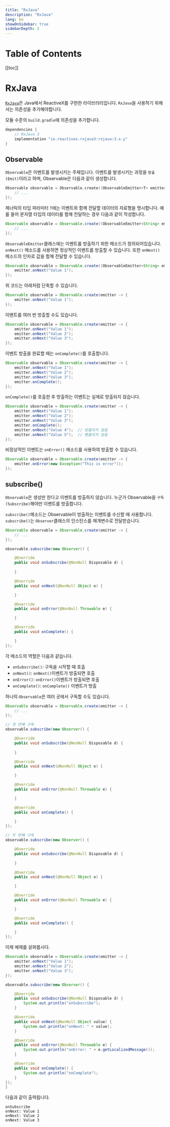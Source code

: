 ```yaml
---
title: "RxJava"
description: "RxJava"
lang: ko
showOnSidebar: true
sidebarDepth: 2
---
```


# Table of Contents
[[toc]]

# RxJava
[`RxJava`](https://github.com/ReactiveX/RxJava)은 Java에서 ReactiveX를 구현한 라이브러리입니다. `RxJava`을 사용하기 위해서는 의존성을 추가해야합니다.

모듈 수준의 `build.gradle`에 의존성을 추가합니다.
``` groovy 모듈 수준의 build.gradle
dependencies {
    // RxJava 3
    implementation "io.reactivex.rxjava3:rxjava:3.x.y"
}
```

## Observable
`Observable`은 이벤트를 발생시키는 주체입니다. 이벤트를 발생시키는 과정을 `방출(Emit)`이라고 하며, Observable은 다음과 같이 생성합니다. 

``` kotlin
Observable observable = Observable.create((ObservableEmitter<T> emitter) -> {
    // ...
});
```

제너릭의 타입 파라미터 `T`에는 이벤트와 함께 전달할 데이터의 자료형을 명시합니다. 예를 들어 문자열 타입의 데이터를 함께 전달하는 경우 다음과 같이 작성합니다.

``` java
Observable observable = Observable.create((ObservableEmitter<String> emitter) -> {
    // ...
});
```

`ObservableEmitter`클래스에는 이벤트를 방출하기 위한 메소드가 정의되어있습니다. `onNext()` 메소드를 사용하면 정상적인 이벤트를 방출할 수 있습니다. 또한 `onNext()` 메소드의 인자로 값을 함께 전달할 수 있습니다.

``` java
Observable observable = Observable.create((ObservableEmitter<String> emitter) -> {
    emitter.onNext("Value 1");
});
```

위 코드는 아래처럼 단축할 수 있습니다.

``` java
Observable observable = Observable.create(emitter -> {
    emitter.onNext("Value 1");
});
```

이벤트를 여러 번 방출할 수도 있습니다.
``` java
Observable observable = Observable.create(emitter -> {
    emitter.onNext("Value 1");
    emitter.onNext("Value 2");
    emitter.onNext("Value 3");
});
```
이벤트 방출을 완료할 때는 `onComplete()`를 호출합니다.

``` java
Observable observable = Observable.create(emitter -> {
    emitter.onNext("Value 1");
    emitter.onNext("Value 2");
    emitter.onNext("Value 3");
    emitter.onComplete();
});
```
`onComplete()`를 호출한 후 방출하는 이벤트는 실제로 방출되지 않습니다.
``` java
Observable observable = Observable.create(emitter -> {
    emitter.onNext("Value 1");
    emitter.onNext("Value 2");
    emitter.onNext("Value 3");
    emitter.onComplete();
    emitter.onNext("Value 4");  // 방출되지 않음
    emitter.onNext("Value 5");  // 빵출되지 않음
});
```

비정상적인 이벤트는 `onError()` 메소드를 사용하여 방출할 수 있습니다.
``` java
Observable observable = Observable.create(emitter -> {
    emitter.onError(new Exception("This is error"));
});
```

## subscribe()
`Observable`은 생성만 한다고 이벤트를 방출하지 않습니다. 누군가 Observable을 `구독(Subscribe)`해야만 이벤트를 방출합니다.

`subscribe()`메소드는 Observable이 방출하는 이벤트를 수신할 때 사용합니다. `subscribe()`는 `Observer`클래스의 인스턴스를 매개변수로 전달받습니다.
``` java
Observable observable = Observable.create(emitter -> {
    // ...
});

observable.subscribe(new Observer() {

    @Override
    public void onSubscribe(@NonNull Disposable d) {
        
    }

    @Override
    public void onNext(@NonNull Object o) {

    }

    @Override
    public void onError(@NonNull Throwable e) {

    }

    @Override
    public void onComplete() {

    }
});
```

각 메소드의 역할은 다음과 같습니다.
 - `onSubscribe()`: 구독을 시작할 때 호출
 - `onNext()`: `onNext()`이벤트가 방출되면 호출
 - `onError()`: `onError()`이벤트가 방출되면 호출
 - `onComplete()`: `onComplete()` 이벤트가 방출

하나의 `Observable`은 여러 곳에서 구독할 수도 있습니다.
``` java
Observable observable = Observable.create(emitter -> {
    // ...
});

// 첫 번째 구독
observable.subscribe(new Observer() {

    @Override
    public void onSubscribe(@NonNull Disposable d) {
        
    }

    @Override
    public void onNext(@NonNull Object o) {

    }

    @Override
    public void onError(@NonNull Throwable e) {

    }

    @Override
    public void onComplete() {

    }
});

// 두 번째 구독
observable.subscribe(new Observer() {

    @Override
    public void onSubscribe(@NonNull Disposable d) {
        
    }

    @Override
    public void onNext(@NonNull Object o) {

    }

    @Override
    public void onError(@NonNull Throwable e) {

    }

    @Override
    public void onComplete() {

    }
});
```
이제 예제를 살펴봅시다.

``` java
Observable observable = Observable.create(emitter -> {
    emitter.onNext("Value 1");
    emitter.onNext("Value 2");
    emitter.onNext("Value 3");
});

observable.subscribe(new Observer() {

    @Override
    public void onSubscribe(@NonNull Disposable d) {
        System.out.println("onSubscribe");
    }

    @Override
    public void onNext(@NonNull Object value) {
        System.out.println("onNext: " + value);
    }

    @Override
    public void onError(@NonNull Throwable e) {
        System.out.println("onError: " + e.getLocalizedMessage());
    }

    @Override
    public void onComplete() {
        System.out.println("onComplete");
    }
});
}
```

다음과 같이 출력됩니다.
```
onSubscribe
onNext: Value 1
onNext: Value 2
onNext: Value 3
```